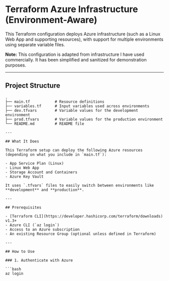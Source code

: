 # Terraform Azure Infrastructure (Environment-Aware)

This Terraform configuration deploys Azure infrastructure (such as a Linux Web App and supporting resources), with support for multiple environments using separate variable files.

**Note:** This configuration is adapted from infrastructure I have used commercially. It has been simplified and sanitized for demonstration purposes.

---

## Project Structure
```plaintext
.
├── main.tf           # Resource definitions
├── variables.tf      # Input variables used across environments
├── dev.tfvars        # Variable values for the development environment
├── prod.tfvars       # Variable values for the production environment
└── README.md         # README file

---

## What It Does

This Terraform setup can deploy the following Azure resources (depending on what you include in `main.tf`):

- App Service Plan (Linux)
- Linux Web App
- Storage Account and Containers
- Azure Key Vault

It uses `.tfvars` files to easily switch between environments like **development** and **production**.

---

## Prerequisites

- [Terraform CLI](https://developer.hashicorp.com/terraform/downloads) v1.3+
- Azure CLI (`az login`)
- Access to an Azure subscription
- An existing Resource Group (optional unless defined in Terraform)

---

## How to Use

### 1. Authenticate with Azure

```bash
az login
